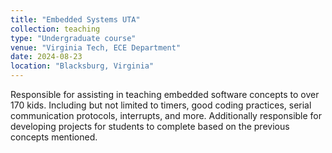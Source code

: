 ```yaml
---
title: "Embedded Systems UTA"
collection: teaching
type: "Undergraduate course"
venue: "Virginia Tech, ECE Department"
date: 2024-08-23
location: "Blacksburg, Virginia"
---
```


Responsible for assisting in teaching embedded software concepts to over 170 kids. Including but not limited to timers, good coding practices, serial communication protocols, interrupts, and more. Additionally responsible for developing projects for students to complete based on the previous concepts mentioned. 
